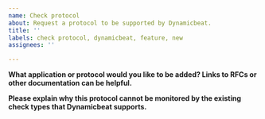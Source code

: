 ```yaml
---
name: Check protocol
about: Request a protocol to be supported by Dynamicbeat.
title: ''
labels: check protocol, dynamicbeat, feature, new
assignees: ''

---
```


**What application or protocol would you like to be added? Links to RFCs or other documentation can be helpful.**

**Please explain why this protocol cannot be monitored by the existing check types that Dynamicbeat supports.**
